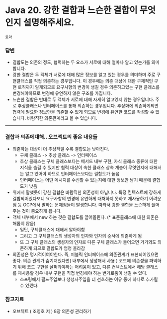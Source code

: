 # Java 20. 강한 결합과 느슨한 결합이 무엇인지 설명해주세요. 

`로마`

### 답변
- 결합도는 의존의 정도, 협력하는 두 요소가 서로에 대해 얼마나 알고 있는가를 의미합니다.
- 강한 결합은 두 객체가 서로에 대해 많은 정보를 알고 있는 경우를 의미하며 주로 구현클래스를 직접 의존하는 경우입니다. 이 경우에는 의존 대상에 대한 구체적인 구현 로직까지 알게되므로 요구사항의 변경이 생길 경우 의존하고있는 구현 클래스를 변경해야하므로 변경에 유연하지 않은 구조를 가집니다.
- 느슨한 결합은 반대로 두 객체가 서로에 대해 자세히 알고있지 않는 경우입니다. 주로 추상클래스나 인터페이스를 통해 의존하는 경우입니다. 추상화에 의존하게되면 협력에 필요한 정보만을 의존할 수 있게 되므로 변경에 유연한 코드를 작성할 수 있습니다. 바람직한 의존관계라고 볼 수 있습니다. 

---
### 결합과 의존에대해.. 오브젝트의 좋은 내용들 

- 의존하는 대상이 더 추상적일 수록 결합도는 낮아진다.
  - 구체 클래스 -> 추상 클래스 -> 인터페이스
  - 추상 클래스는 구체 클래스보다는 메서드 내부 구현, 자식 클래스 종류에 대한 지식을 숨길 수 있지만 협력 대상이 속한 클래스 상속 계층이 무엇인지에 대해서는 알고 있어야 하므로 인터페이스보다는 결합도가 높음
  - 인터페이스는 어떤 메시지를 수신할 수 있는지에 대한 정보만 남기 때문에 결합도가 낮음
- 위에서 말했듯이 강한 결합은 바람직한 의존성이 아닙니다. 특정 컨텍스트에 강하게 결합되어있다보니 요구사항의 변경에 유연하게 대처하지 못하고 재사용하기 어려운 점 등 OCP에서 말하는 문제점들이 발생합니다. 따라서 강한 결합을 느슨하게 풀어주는 것이 중요하게 됩니다.
- 객체 내부에서 new 하는 것은 결합도를 끌어올린다. (* 표준클래스에 대한 의존은 해롭지 않음)
  - 일단, 구체클래스에 대해서 알아야함
  - 그리고 그 구체클래스의 생성자의 인자와 인자의 순서에 의존하게 됨
  - 또 그 구체 클래스의 생성자의 인자로 다른 구체 클래스가 들어오면 거기와도 의존하게 되므로 결합도가 엄청 올라감
- 의존성은 명시적이여야한다. 즉, 퍼블릭 인터페이스에 의존관계가 표현되어있으면 좋다. 의존 관계가 숨겨져있다면( 내부에서 생성해서 사용 ) 코드에 의존성을 파악하기 위해 코드 구현을 살펴봐야하는 어려움이 있고, 다른 컨텍스트에서 해당 클래스를 재사용할 경우 내부 구현을 직접 변경해야 하는 번거로움이 생길 수 있다.
  - 스프링에서 필드주입보다 생성자주입을 더 선호하는 이유 중에 하나로 추가될 수 있겠다.


### 참고자료
- 오브젝트 ( 조영호 저 ) 8장 의존성 관리하기
